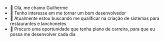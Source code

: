 - 👋 Olá, me chamo Guilherme
- 👀 Tenho interesse em me tornar um bom desenvolvedor 
- 🌱 Atualmente estou buscando me qualificar na criação de sistemas para restaurantes e lanchonetes 
- 💞️ Procuro uma oportunidade que tenha plano de carreira, para que eu possa me desenvolver cada dia 

<!---
Sou um estudante de Sistemas de Informação na UNIALFA . Estou estudando e aprendendo sobre as diversas áreas da Tecnologia da Informação, como desenvolvimento de software, banco de dados, redes, segurança e inteligência artificial. Ainda não tenho experiência profissional na área, mas estou buscando oportunidades como desenvolvedor que possam me ajudar a elevar minhas habilidades e conhecimentos. Sou uma pessoa curiosa, criativa e dedicada, que gosta de trabalhar em equipe e resolver problemas. Meu objetivo é me tornar um profissional qualificado e contribuir para a inovação e o avanço da TI no Brasil e no mundo.
--->

